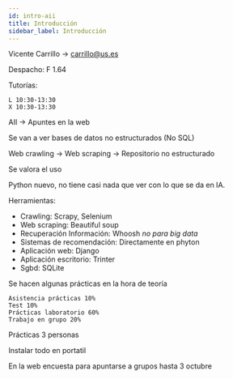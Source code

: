 ```yaml
---
id: intro-aii
title: Introducción
sidebar_label: Introducción
---
```


Vicente Carrillo -> carrillo@us.es

Despacho: F 1.64

Tutorías:

    L 10:30-13:30
    X 10:30-13:30

AII -> Apuntes en la web

Se van a ver bases de datos no estructurados (No SQL)

Web crawling -> Web scraping -> Repositorio no estructurado

Se valora el uso

Python nuevo, no tiene casi nada que ver con lo que se da en IA.

Herramientas:

- Crawling: Scrapy, Selenium
- Web scraping: Beautiful soup 
- Recuperación Información: Whoosh *no para big data*
- Sistemas de recomendación: Directamente en phyton
- Aplicación web: Django
- Aplicación escritorio: Trinter
- Sgbd: SQLite

Se hacen algunas prácticas en la hora de teoría 

    Asistencia prácticas 10% 
    Test 10%
    Prácticas laboratorio 60%
    Trabajo en grupo 20%

Prácticas 3 personas

Instalar todo en portatil

En la web encuesta para apuntarse a grupos hasta 3 octubre
